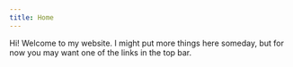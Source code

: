 ```yaml
---
title: Home
---
```


Hi! Welcome to my website. I might put more things here someday, but for now you may want one of the links in the top bar.
